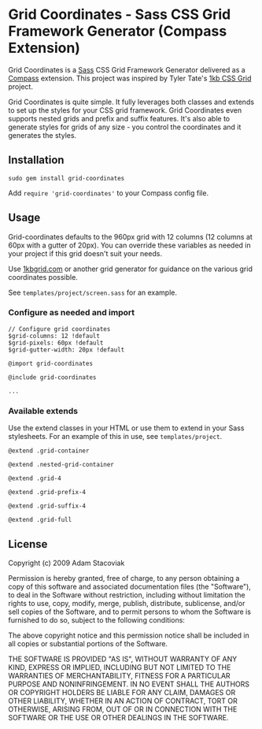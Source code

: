 # Grid Coordinates - Sass CSS Grid Framework Generator (Compass Extension)

Grid Coordinates is a [Sass](http://sass-lang.com/) CSS Grid Framework Generator delivered as a [Compass](http://compass-style.org/) extension. This project was inspired by Tyler Tate's [1kb CSS Grid](http://1kbgrid.com/) project.

Grid Coordinates is quite simple. It fully leverages both classes and extends to set up the styles for your CSS grid framework. Grid Coordinates even supports nested grids and prefix and suffix features. It's also able to generate styles for grids of any size - you control the coordinates and it generates the styles.

## Installation

`sudo gem install grid-coordinates`

Add `require 'grid-coordinates'` to your Compass config file.

## Usage

Grid-coordinates defaults to the 960px grid with 12 columns (12 columns at 60px with a gutter of 20px). You can override these variables as needed in your project if this grid doesn't suit your needs.

Use [1kbgrid.com](http://1kbgrid.com) or another grid generator for guidance on the various grid coordinates possible.

See `templates/project/screen.sass` for an example.

### Configure as needed and import

    // Configure grid coordinates
    $grid-columns: 12 !default
    $grid-pixels: 60px !default
    $grid-gutter-width: 20px !default
    
    @import grid-coordinates
    
    @include grid-coordinates
    
    ...

### Available extends

Use the extend classes in your HTML or use them to extend in your Sass stylesheets. For an example of this in use, see `templates/project`.

`@extend .grid-container`

`@extend .nested-grid-container`

`@extend .grid-4`

`@extend .grid-prefix-4`

`@extend .grid-suffix-4`

`@extend .grid-full`

## License

Copyright (c) 2009 Adam Stacoviak

Permission is hereby granted, free of charge, to any person obtaining a copy of this software and associated documentation files (the "Software"), to deal in the Software without restriction, including without limitation the rights to use, copy, modify, merge, publish, distribute, sublicense, and/or sell copies of the Software, and to permit persons to whom the Software is furnished to do so, subject to the following conditions:

The above copyright notice and this permission notice shall be included in all copies or substantial portions of the Software.

THE SOFTWARE IS PROVIDED "AS IS", WITHOUT WARRANTY OF ANY KIND, EXPRESS OR IMPLIED, INCLUDING BUT NOT LIMITED TO THE WARRANTIES OF MERCHANTABILITY, FITNESS FOR A PARTICULAR PURPOSE AND NONINFRINGEMENT. IN NO EVENT SHALL THE AUTHORS OR COPYRIGHT HOLDERS BE LIABLE FOR ANY CLAIM, DAMAGES OR OTHER LIABILITY, WHETHER IN AN ACTION OF CONTRACT, TORT OR OTHERWISE, ARISING FROM, OUT OF OR IN CONNECTION WITH THE SOFTWARE OR THE USE OR OTHER DEALINGS IN THE SOFTWARE.